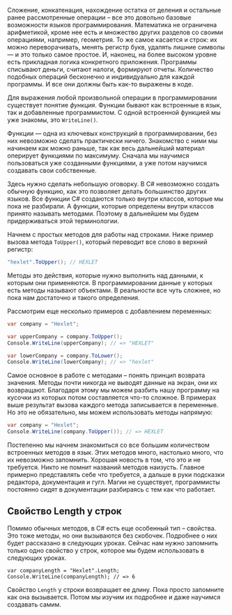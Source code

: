 
Сложение, конкатенация, нахождение остатка от деления и остальные ранее рассмотренные операции – все это довольно базовые возможности языков программирования. Математика не ограничена арифметикой, кроме нее есть и множество других разделов со своими операциями, например, геометрия. То же самое касается и строк: их можно переворачивать, менять регистр букв, удалять лишние символы — и это только самое простое. И, наконец, на более высоком уровне есть прикладная логика конкретного приложения. Программы списывают деньги, считают налоги, формируют отчеты. Количество подобных операций бесконечно и индивидуально для каждой программы. И все они должны быть как-то выражены в коде.

Для выражения любой произвольной операции в программировании существует понятие *функция*. Функции бывают как встроенные в язык, так и добавленные программистом. С одной встроенной функцией мы уже знакомы, это `WriteLine()`.

Функции — одна из ключевых конструкций в программировании, без них невозможно сделать практически ничего. Знакомство с ними мы начинаем как можно раньше, так как весь дальнейший материал оперирует функциями по максимуму. Сначала мы научимся пользоваться уже созданными функциями, а уже потом научимся создавать свои собственные.

Здесь нужно сделать небольшую оговорку. В C# невозможно создать обычную функцию, как это позволяет делать большинство других языков. Все функции C# создаются только внутри классов, которые мы пока не разбирали. А функции, которые определены внутри классов принято называть методами. Поэтому в дальнейшем мы будем придерживаться этой терминологии.

Начнем с простых методов для работы над строками. Ниже пример вызова метода `ToUpper()`, который переводит все слово в верхний регистр:

```cs
"hexlet".ToUpper(); // HEXLET
```

Методы это действия, которые нужно выполнить над данными, к которым они применяются. В программировании данные у которых есть методы называют объектами. В реальности все чуть сложнее, но пока нам достаточно и такого определения.

Рассмотрим еще несколько примеров с добавлением переменных:

```cs
var company = "Hexlet";

var upperCompany = company.ToUpper();
Console.WriteLine(upperCompany); // => "HEXLET"

var lowerCompany = company.ToLower();
Console.WriteLine(lowerCompany); // => "hexlet"
```

Самое основное в работе с методами – понять принцип возврата значения. Методы почти никогда не выводят данные на экран, они их возвращают. Благодаря этому мы можем разбить нашу программу на кусочки из которых потом составляется что-то сложное. В примерах выше результат вызова каждого метода записывается в переменные. Но это не обязательно, мы можем использовать методы напрямую:

```cs
var company = "Hexlet";
Console.WriteLine(company.ToUpper()); // => HEXLET
```

Постепенно мы начнем знакомиться со все большим количеством встроенных методов в язык. Этих методов много, настолько много, что их невозможно запомнить. Хорошая новость в том, что это и не требуется. Никто не помнит названий методов наизусть. Главное примерно представлять себе что требуется, а дальше в руки подсказки редактора, документация и гугл. Магии не существует, программисты постоянно сидят в документации разбираясь с тем как что работает.

## Свойство Length у строк

Помимо обычных методов, в C# есть еще особенный тип – свойства. Это тоже методы, но они вызываются без скобочек. Подробнее о них будет рассказано в следующих уроках. Сейчас нам нужно запомнить только одно свойство у строк, которое мы будем использовать в следующих уроках.

```
var companyLength = "Hexlet".Length;
Console.WriteLine(companyLength); // => 6
```

Свойство `Length` у строки возвращает ее длину. Пока просто запомните как она вызывается. Потом мы изучим их подробнее и даже научимся создавать самим.
